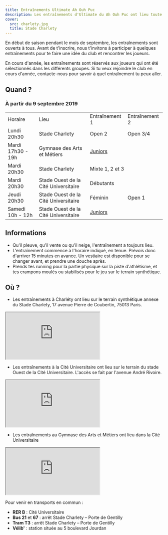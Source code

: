 ```yaml
---
title: Entraînements Ultimate Ah Ouh Puc
description: Les entraînements d'Ultimate du Ah Ouh Puc ont lieu toute l'année sans interruption au stade Charlety et au stade ouest de la cité universitaire dans le sud de Paris.
cover:
  src: charlety.jpg
  title: Stade Charlety
---
```


En début de saison pendant le mois de septembre, les entraînements sont ouverts à tous. Avant de t'inscrire, nous t'invitons à participer à quelques entraînements pour te faire une idée du club et rencontrer les joueurs.

En cours d'année, les entraînements sont réservés aux joueurs qui ont été sélectionnés dans les différents groupes. Si tu veux rejoindre le club en cours d'année, contacte-nous pour savoir à quel entraînement tu peux aller.

## Quand&nbsp;?

### À partir du 9 septembre 2019

<table>
  <tr>
    <td>Horaire</td>
    <td>Lieu</td>
    <td>Entraînement 1</td>
    <td>Entraînement 2</td>
  </tr>
  <tr>
    <td>Lundi 20h30</td>
    <td>Stade Charlety</td>
    <td>Open 2</td>
    <td>Open 3/4</td>
  </tr>
  <tr>
    <td>Mardi 17h30 - 19h</td>
    <td>Gymnase des Arts et Métiers</td>
    <td colspan="2"><a href="juniors.html">Juniors</a></td>
  </tr>
  <tr>
    <td>Mardi 20h30</td>
    <td>Stade Charlety</td>
    <td colspan="2">Mixte 1, 2 et 3</td>
  </tr>
  <tr>
    <td>Mardi 20h30</td>
    <td>Stade Ouest de la Cité Universitaire</td>
    <td colspan="2">Débutants</td>
  </tr>
  <tr>
    <td>Jeudi 20h30</td>
    <td>Stade Ouest de la Cité Universitaire</td>
    <td>Féminin</td>
    <td>Open 1</td>
  </tr>
  <tr>
    <td>Samedi 10h - 12h</td>
    <td>Stade Ouest de la Cité Universitaire</td>
    <td colspan="2"><a href="juniors.html">Juniors</a></td>
  </tr>
</table>

## Informations

* Qu'il pleuve, qu'il vente ou qu'il neige, l'entraînement a toujours lieu.
* L'entraînement commence à l'horaire indiqué, en tenue. Prévois donc d'arriver 15 minutes en avance. Un vestiaire est disponible pour se changer avant, et prendre une douche après.
* Prends tes running pour la partie physique sur la piste d'athlétisme, et tes crampons moulés ou stabilisés pour le jeu sur le terrain synthétique.

## Où&nbsp;?

* Les entraînements à Charléty ont lieu sur le terrain synthétique annexe du Stade Charlety, 17 avenue Pierre de Coubertin, 75013 Paris.

<iframe class="charlety" src="https://www.google.com/maps/embed?pb=!1m14!1m8!1m3!1d2627.0851737938037!2d2.34429935!3d48.818436299999995!3m2!1i1024!2i768!4f13.1!3m3!1m2!1s0x47e6719e53149097%3A0x1d31aa0c9b73fd5!2s17+Avenue+Pierre+de+Coubertin!5e0!3m2!1sen!2s!4v1395597209687"></iframe>

* Les entraînements à la Cité Universitaire ont lieu sur le terrain du stade Ouest de la Cité Universitaire. L'accès se fait par l'avenue André Rivoire.

<iframe class="charlety" src="https://www.google.com/maps/embed?pb=!1m18!1m12!1m3!1d1313.511257225524!2d2.3299169582910815!3d48.81963186087285!2m3!1f0!2f0!3f0!3m2!1i1024!2i768!4f13.1!3m3!1m2!1s0x47e671a63b6a4c6f%3A0xd5ab8a3826c34384!2sStade+Ouest+CIUP!5e0!3m2!1sfr!2sfr!4v1537263743348"></iframe>

* Les entraînements au Gymnase des Arts et Métiers ont lieu dans la Cité Universitaire

<iframe class="charlety" src="https://www.google.com/maps/embed?pb=!1m14!1m8!1m3!1d10508.403649345673!2d2.3343372!3d48.818136!3m2!1i1024!2i768!4f13.1!3m3!1m2!1s0x0%3A0xcc60ba1872d72493!2sGymnase%20des%20Arts%20et%20M%C3%A9tiers!5e0!3m2!1sfr!2sfr!4v1567499121068!5m2!1sfr!2sfr"></iframe>

<p>Pour venir en transports en commun :</p>

* **RER B** : Cité Universitaire
* **Bus 21** et **67** : arrêt Stade Charlety – Porte de Gentilly
* **Tram T3** : arrêt Stade Charlety – Porte de Gentilly
* **Vélib'** : station située au 5 boulevard Jourdan
